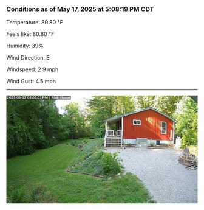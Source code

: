 ### Conditions as of May 17, 2025 at 5:08:19 PM CDT 

Temperature: 80.80 &deg;F

Feels like: 80.80 &deg;F

Humidity: 39%

Wind Direction: E

Windspeed: 2.9 mph

Wind Gust: 4.5 mph

---

<img src="./images/latest.jpeg"/>

